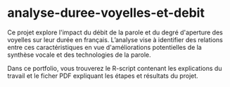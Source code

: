 # analyse-duree-voyelles-et-debit
Ce projet explore l'impact du débit de la parole et du degré d'aperture des voyelles sur leur durée en français. L’analyse vise à identifier des relations entre ces caractéristiques en vue d'améliorations potentielles de la synthèse vocale et des technologies de la parole.

Dans ce portfolio, vous trouverez le R-script contenant les explications du travail et le ficher PDF expliquant les étapes et résultats du projet.
